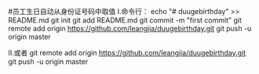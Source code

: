 #员工生日自动从身份证号码中取值
I.命令行：
 echo "# duugebirthday" >> README.md
git init
git add README.md
git commit -m "first commit"
git remote add origin https://github.com/leangjia/duugebirthday.git
git push -u origin master

II.或者
 git remote add origin https://github.com/leangjia/duugebirthday.git
git push -u origin master
